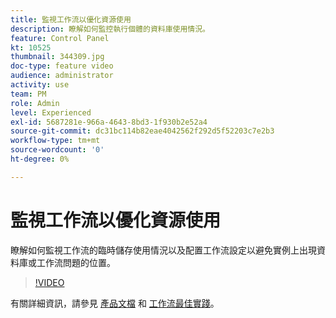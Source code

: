 ```yaml
---
title: 監視工作流以優化資源使用
description: 瞭解如何監控執行個體的資料庫使用情況。
feature: Control Panel
kt: 10525
thumbnail: 344309.jpg
doc-type: feature video
audience: administrator
activity: use
team: PM
role: Admin
level: Experienced
exl-id: 5687281e-966a-4643-8bd3-1f930b2e52a4
source-git-commit: dc31bc114b82eae4042562f292d5f52203c7e2b3
workflow-type: tm+mt
source-wordcount: '0'
ht-degree: 0%

---
```


# 監視工作流以優化資源使用

瞭解如何監視工作流的臨時儲存使用情況以及配置工作流設定以避免實例上出現資料庫或工作流問題的位置。

>[!VIDEO](https://video.tv.adobe.com/v/344309/?quality=12)

有關詳細資訊，請參見 [產品文檔](https://experienceleague.adobe.com/docs/control-panel/using/performance-monitoring/database-monitoring/workflow-monitoring.html?lang=en) 和 [工作流最佳實踐](https://experienceleague.adobe.com/docs/campaign-classic/using/automating-with-workflows/introduction/workflow-best-practices.html?lang=en)。
